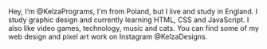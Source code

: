 Hey, I’m @KelzaPrograms, I'm from Poland, but I live and study in England.
I study graphic design and currently learning HTML, CSS and JavaScript.
I also like video games, technology, music and cats.
You can find some of my web design and pixel art work on Instagram @KelzaDesigns.

